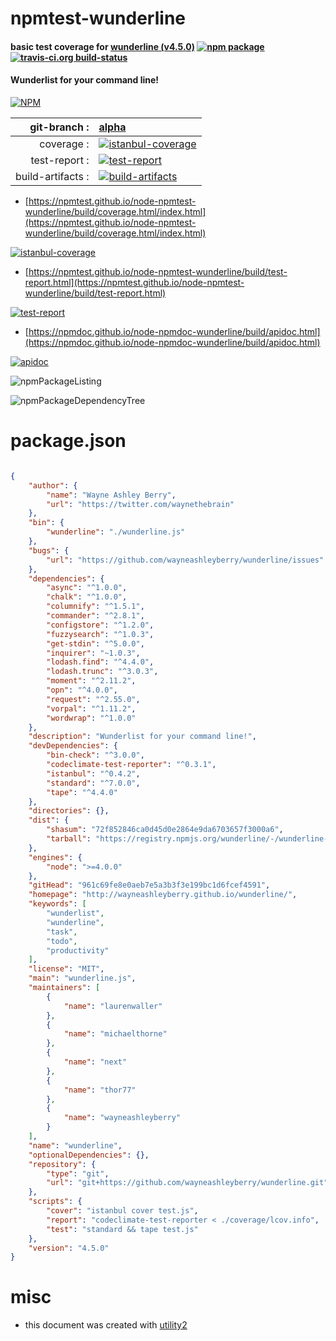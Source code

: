 # npmtest-wunderline

#### basic test coverage for  [wunderline (v4.5.0)](http://wayneashleyberry.github.io/wunderline/)  [![npm package](https://img.shields.io/npm/v/npmtest-wunderline.svg?style=flat-square)](https://www.npmjs.org/package/npmtest-wunderline) [![travis-ci.org build-status](https://api.travis-ci.org/npmtest/node-npmtest-wunderline.svg)](https://travis-ci.org/npmtest/node-npmtest-wunderline)

#### Wunderlist for your command line!

[![NPM](https://nodei.co/npm/wunderline.png?downloads=true&downloadRank=true&stars=true)](https://www.npmjs.com/package/wunderline)

| git-branch : | [alpha](https://github.com/npmtest/node-npmtest-wunderline/tree/alpha)|
|--:|:--|
| coverage : | [![istanbul-coverage](https://npmtest.github.io/node-npmtest-wunderline/build/coverage.badge.svg)](https://npmtest.github.io/node-npmtest-wunderline/build/coverage.html/index.html)|
| test-report : | [![test-report](https://npmtest.github.io/node-npmtest-wunderline/build/test-report.badge.svg)](https://npmtest.github.io/node-npmtest-wunderline/build/test-report.html)|
| build-artifacts : | [![build-artifacts](https://npmtest.github.io/node-npmtest-wunderline/glyphicons_144_folder_open.png)](https://github.com/npmtest/node-npmtest-wunderline/tree/gh-pages/build)|

- [https://npmtest.github.io/node-npmtest-wunderline/build/coverage.html/index.html](https://npmtest.github.io/node-npmtest-wunderline/build/coverage.html/index.html)

[![istanbul-coverage](https://npmtest.github.io/node-npmtest-wunderline/build/screenCapture.buildCi.browser.%252Ftmp%252Fbuild%252Fcoverage.lib.html.png)](https://npmtest.github.io/node-npmtest-wunderline/build/coverage.html/index.html)

- [https://npmtest.github.io/node-npmtest-wunderline/build/test-report.html](https://npmtest.github.io/node-npmtest-wunderline/build/test-report.html)

[![test-report](https://npmtest.github.io/node-npmtest-wunderline/build/screenCapture.buildCi.browser.%252Ftmp%252Fbuild%252Ftest-report.html.png)](https://npmtest.github.io/node-npmtest-wunderline/build/test-report.html)

- [https://npmdoc.github.io/node-npmdoc-wunderline/build/apidoc.html](https://npmdoc.github.io/node-npmdoc-wunderline/build/apidoc.html)

[![apidoc](https://npmdoc.github.io/node-npmdoc-wunderline/build/screenCapture.buildCi.browser.%252Ftmp%252Fbuild%252Fapidoc.html.png)](https://npmdoc.github.io/node-npmdoc-wunderline/build/apidoc.html)

![npmPackageListing](https://npmtest.github.io/node-npmtest-wunderline/build/screenCapture.npmPackageListing.svg)

![npmPackageDependencyTree](https://npmtest.github.io/node-npmtest-wunderline/build/screenCapture.npmPackageDependencyTree.svg)



# package.json

```json

{
    "author": {
        "name": "Wayne Ashley Berry",
        "url": "https://twitter.com/waynethebrain"
    },
    "bin": {
        "wunderline": "./wunderline.js"
    },
    "bugs": {
        "url": "https://github.com/wayneashleyberry/wunderline/issues"
    },
    "dependencies": {
        "async": "^1.0.0",
        "chalk": "^1.0.0",
        "columnify": "^1.5.1",
        "commander": "^2.8.1",
        "configstore": "^1.2.0",
        "fuzzysearch": "^1.0.3",
        "get-stdin": "^5.0.0",
        "inquirer": "~1.0.3",
        "lodash.find": "^4.4.0",
        "lodash.trunc": "^3.0.3",
        "moment": "^2.11.2",
        "opn": "^4.0.0",
        "request": "^2.55.0",
        "vorpal": "^1.11.2",
        "wordwrap": "^1.0.0"
    },
    "description": "Wunderlist for your command line!",
    "devDependencies": {
        "bin-check": "^3.0.0",
        "codeclimate-test-reporter": "^0.3.1",
        "istanbul": "^0.4.2",
        "standard": "^7.0.0",
        "tape": "^4.4.0"
    },
    "directories": {},
    "dist": {
        "shasum": "72f852846ca0d45d0e2864e9da6703657f3000a6",
        "tarball": "https://registry.npmjs.org/wunderline/-/wunderline-4.5.0.tgz"
    },
    "engines": {
        "node": ">=4.0.0"
    },
    "gitHead": "961c69fe8e0aeb7e5a3b3f3e199bc1d6fcef4591",
    "homepage": "http://wayneashleyberry.github.io/wunderline/",
    "keywords": [
        "wunderlist",
        "wunderline",
        "task",
        "todo",
        "productivity"
    ],
    "license": "MIT",
    "main": "wunderline.js",
    "maintainers": [
        {
            "name": "laurenwaller"
        },
        {
            "name": "michaelthorne"
        },
        {
            "name": "next"
        },
        {
            "name": "thor77"
        },
        {
            "name": "wayneashleyberry"
        }
    ],
    "name": "wunderline",
    "optionalDependencies": {},
    "repository": {
        "type": "git",
        "url": "git+https://github.com/wayneashleyberry/wunderline.git"
    },
    "scripts": {
        "cover": "istanbul cover test.js",
        "report": "codeclimate-test-reporter < ./coverage/lcov.info",
        "test": "standard && tape test.js"
    },
    "version": "4.5.0"
}
```



# misc
- this document was created with [utility2](https://github.com/kaizhu256/node-utility2)

